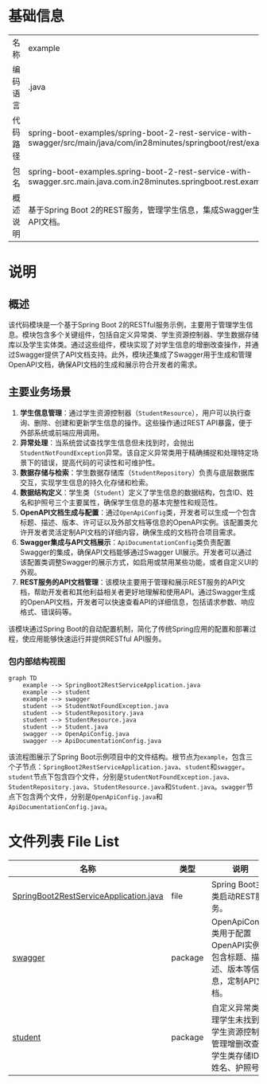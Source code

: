 # 基础信息

|      |      |
|------|------|
| 名称 | example |
| 编码语言 | .java |
| 代码路径 | spring-boot-examples/spring-boot-2-rest-service-with-swagger/src/main/java/com/in28minutes/springboot/rest/example |
| 包名 | spring-boot-examples.spring-boot-2-rest-service-with-swagger.src.main.java.com.in28minutes.springboot.rest.example |
| 概述说明 | 基于Spring Boot 2的REST服务，管理学生信息，集成Swagger生成API文档。 |

# 说明

## 概述
该代码模块是一个基于Spring Boot 2的RESTful服务示例，主要用于管理学生信息。模块包含多个关键组件，包括自定义异常类、学生资源控制器、学生数据存储库以及学生实体类。通过这些组件，模块实现了对学生信息的增删改查操作，并通过Swagger提供了API文档支持。此外，模块还集成了Swagger用于生成和管理OpenAPI文档，确保API文档的生成和展示符合开发者的需求。

## 主要业务场景
1. **学生信息管理**：通过学生资源控制器（`StudentResource`），用户可以执行查询、删除、创建和更新学生信息的操作。这些操作通过REST API暴露，便于外部系统或前端应用调用。
2. **异常处理**：当系统尝试查找学生信息但未找到时，会抛出`StudentNotFoundException`异常。该自定义异常类用于精确捕捉和处理特定场景下的错误，提高代码的可读性和可维护性。
3. **数据存储与检索**：学生数据存储库（`StudentRepository`）负责与底层数据库交互，实现学生信息的持久化存储和检索。
4. **数据结构定义**：学生类（`Student`）定义了学生信息的数据结构，包含ID、姓名和护照号三个主要属性，确保学生信息的基本完整性和规范性。
5. **OpenAPI文档生成与配置**：通过`OpenApiConfig`类，开发者可以生成一个包含标题、描述、版本、许可证以及外部文档等信息的OpenAPI实例。该配置类允许开发者灵活定制API文档的详细内容，确保生成的文档符合项目需求。
6. **Swagger集成与API文档展示**：`ApiDocumentationConfig`类负责配置Swagger的集成，确保API文档能够通过Swagger UI展示。开发者可以通过该配置类调整Swagger的展示方式，如启用或禁用某些功能，或者自定义UI的外观。
7. **REST服务的API文档管理**：该模块主要用于管理和展示REST服务的API文档，帮助开发者和其他利益相关者更好地理解和使用API。通过Swagger生成的OpenAPI文档，开发者可以快速查看API的详细信息，包括请求参数、响应格式、错误码等。

该模块通过Spring Boot的自动配置机制，简化了传统Spring应用的配置和部署过程，使应用能够快速运行并提供RESTful API服务。


### 包内部结构视图

```mermaid
graph TD
    example --> SpringBoot2RestServiceApplication.java
    example --> student
    example --> swagger
    student --> StudentNotFoundException.java
    student --> StudentRepository.java
    student --> StudentResource.java
    student --> Student.java
    swagger --> OpenApiConfig.java
    swagger --> ApiDocumentationConfig.java
```

该流程图展示了Spring Boot示例项目中的文件结构。根节点为`example`，包含三个子节点：`SpringBoot2RestServiceApplication.java`、`student`和`swagger`。`student`节点下包含四个文件，分别是`StudentNotFoundException.java`、`StudentRepository.java`、`StudentResource.java`和`Student.java`。`swagger`节点下包含两个文件，分别是`OpenApiConfig.java`和`ApiDocumentationConfig.java`。

# 文件列表 File List

| 名称   | 类型  | 说明 |
|-------|------|-------------|
| [SpringBoot2RestServiceApplication.java](SpringBoot2RestServiceApplication.md) | file | Spring Boot主类启动REST服务。 |
| [swagger](swagger/_module.md) | package | OpenApiConfig类用于配置OpenAPI实例，包含标题、描述、版本等信息，定制API文档。 |
| [student](student/_module.md) | package | 自定义异常类处理学生未找到，学生资源控制器管理增删改查，学生类存储ID、姓名、护照号。 |


